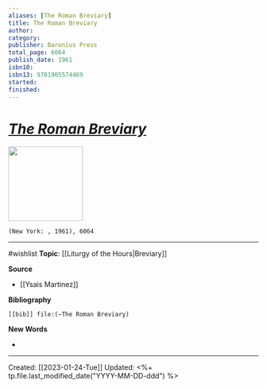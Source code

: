 ```yaml
---
aliases: [The Roman Breviary]
title: The Roman Breviary
author: 
category: 
publisher: Baronius Press
total_page: 6064
publish_date: 1961
isbn10: 
isbn13: 9781905574469
started: 
finished: 
---
```

# *[The Roman Breviary](https://www.baronius.com/roman-breviary.html)*

<img src="https://www.baronius.com/media/catalog/product/cache/3def8354f1073ad374caf11ffd312940/5/5/5500-roman-breviary-breviarium-romanum.jpg" width=150>

`(New York: , 1961), 6064`

--- 
#wishlist
**Topic**: [[Liturgy of the Hours|Breviary]]

**Source**
- [[Ysais Martinez]]


**Bibliography**

```query
[[bib]] file:(~The Roman Breviary)
```
 

**New Words**

- 

---
Created: [[2023-01-24-Tue]]
Updated: <%+ tp.file.last_modified_date("YYYY-MM-DD-ddd") %>
